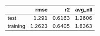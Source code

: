 |          |   rmse |     r2 |   avg_nll |
|:---------|-------:|-------:|----------:|
| test     | 1.291  | 0.6163 |    1.2606 |
| training | 1.2623 | 0.6405 |    1.8363 |